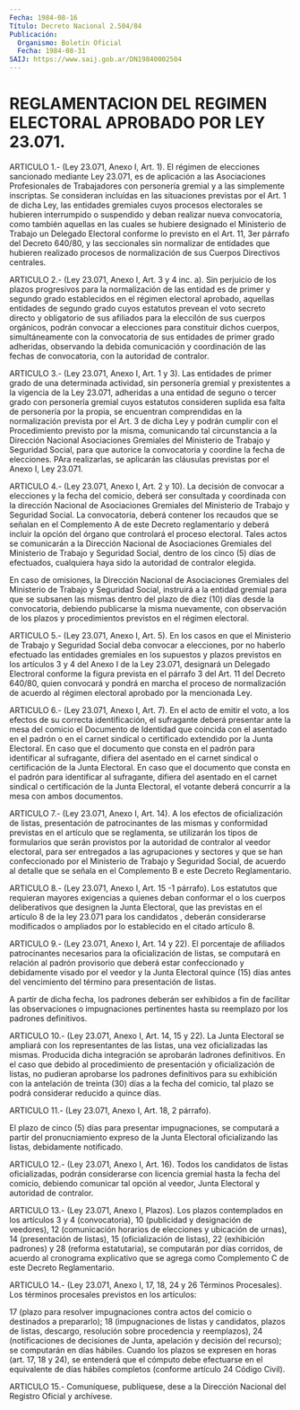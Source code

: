 ```yaml
---
Fecha: 1984-08-16
Título: Decreto Nacional 2.504/84
Publicación:
  Organismo: Boletín Oficial
  Fecha: 1984-08-31
SAIJ: https://www.saij.gob.ar/DN19840002504
---
```

# REGLAMENTACION DEL REGIMEN ELECTORAL APROBADO POR LEY 23.071.

<a id="1"></a>
ARTICULO  1.-  (Ley  23.071,  Anexo  I,  Art.  1).  El  régimen  de elecciones  sancionado  mediante Ley 23.071, es de aplicación a las Asociaciones Profesionales  de  Trabajadores con personería gremial y  a las simplemente inscriptas. Se  consideran  incluídas  en  las situaciones  previstas  por  el  Art. 1 de dicha Ley, las entidades gremiales cuyos procesos electorales  se  hubieren  interrumpido  o suspendido  y  deban  realizar  nueva  convocatoria,  como  también aquellas  en  las  cuales  se  hubiere  designado  el Ministerio de Trabajo un Delegado Electoral conforme lo previsto en  el  Art. 11, 3er  párrafo  del  Decreto 640/80, y las seccionales sin normalizar de entidades que hubieren  realizado  procesos  de normalización de sus Cuerpos Directivos centrales.

<a id="2"></a>
ARTICULO  2.-  (Ley  23.071,  Anexo  I,  Art.  3  y  4 inc. a). Sin perjuicio  de los plazos progresivos para la normalización  de  las entidad es de  primer  y  segundo  grado establecidos en el régimen electoral  aprobado,  aquellas entidades  de  segundo  grado  cuyos estatutos prevean el voto  secreto  directo  y  obligatorio  de sus afiliados  para  la  eleccilón  de  sus  cuerpos  orgánicos, podrán convocar a elecciones para constituir dichos cuerpos, simultáneamente  con  la  convocatoria de sus entidades  de  primer grado adheridas, observando  la  debida comunicación y coordinación de  las  fechas de convocatoria, con  la  autoridad  de  contralor.

<a id="3"></a>
ARTICULO  3.-  (Ley  23.071, Anexo I, Art. 1 y 3). Las entidades de primer grado de una determinada  actividad,  sin personería gremial y  prexistentes  a la vigencia de la Ley 23.071,  adheridas  a  una entidad de seguno  o  tercer  grado  con  personería  gremial cuyos estatutos  consideren  suplida  esa  falta  de  personería  por  la propia,  se  encuentran  comprendidas  en la normalización prevista por el Art. 3 de dicha Ley y podrán cumplir  con  el  Procedimiento previsto  por  la  misma,  comunicando  tal  circunstancia  a    la Dirección    Nacional  Asociaciones  Gremiales  del  Ministerio  de Trabajo y Seguridad  Social,  para  que  autorice la convocatoria y coordine  la  fecha de elecciones. PAra realizarlas,  se  aplicarán las cláusulas previstas por el Anexo I, Ley 23.071.

<a id="4"></a>
ARTICULO  4.-  (Ley  23.071,  Anexo I, Art. 2 y 10). La decisión de convocar  a  elecciones  y  la  fecha    del  comicio,  deberá  ser consultada y coordinada con la dirección Nacional  de  Asociaciones Gremiales  del  Ministerio  de  Trabajo  y  Seguridad  Social.   La convocatoria,  deberá  contener  los  recaudos que se señalan en el Complemento A de este Decreto reglamentario  y  deberá  incluir  la opción  del órgano que controlará el proceso electoral. Tales actos se comunicarán  a  la  Dirección Nacional de Asociaciones Gremiales del Ministerio de Trabajo  y  Seguridad Social, dentro de los cinco (5)  días  de efectuados, cualquiera  haya  sido  la  autoridad  de contralor elegida.

En  caso  de  omisiones,  la  Dirección  Nacional  de  Asociaciones Gremiales del Ministerio  de  Trabajo y Seguridad Social, instruirá a la entidad gremial para que se  subsanen  las  mismas  dentro del plazo  de diez (10) días desde la convocatoria, debiendo publicarse la misma nuevamente, con observación de los plazos y procedimientos previstos en el régimen electoral.

<a id="5"></a>
ARTICULO  5.- (Ley 23.071, Anexo I, Art. 5). En los casos en que el Ministerio    de   Trabajo  y  Seguridad  Social  deba  convocar  a elecciones, por no  haberlo  efectuado  las  entidades gremiales en los supuestos y plazos previstos en los artículos  3  y 4 del Anexo I  de  la Ley 23.071, designará un Delegado Electroral conforme  la figura prevista  en  el  párrafo  3 del Art. 11 del Decreto 640/80, quien convocará y pondrá en marcha  el  proceso de normalización de acuerdo  al  régimen  electoral  aprobado por  la  mencionada  Ley.

<a id="6"></a>
ARTICULO  6.-  (Ley  23.071, Anexo I, Art. 7). En el acto de emitir el  voto,  a  los  efectos    de  su  correcta  identificación,  el sufragante deberá presentar ante  la  mesa del comicio el Documento de Identidad que coincida con el asentado  en  el  padrón  o  en el carnet sindical o certificado extendido por la Junta Electoral.  En caso  que  el documento que consta en el padrón para identificar al sufragante,    difiera   del  asentado  en  el  carnet  sindical  o certificación de la Junta  Electoral.  En caso que el documento que consta  en el padrón para identificar al  sufragante,  difiera  del asentado  en  el  carnet  sindical  o  certificación  de  la  Junta Electoral,  el  votante  deberá  concurrir  a  la  mesa  con  ambos documentos.

<a id="7"></a>
ARTICULO  7.-  (Ley  23.071,  Anexo  I,  Art. 14). A los efectos de oficialización  de  listas, presentación de  patrocinantes  de  las mismas y conformidad  previstas  en  el artículo que se reglamenta, se utilizarán los tipos de formularios  que  serán provistos por la autoridad de contralor al veedor electoral, para  ser  entregados a las  agrupaciones  y  sectores  y  que se han confeccionado por  el Ministerio de Trabajo y Seguridad Social,  de  acuerdo  al  detalle que  se  señala  en  el Complemento B e este Decreto Reglamentario.

<a id="8"></a>
ARTICULO  8.-  (Ley  23.071,  Anexo  I,  Art.  15  -1 párrafo). Los estatutos  que  requieran  mayores  exigencias  a  quienes    deban conformar  el  o  los  cuerpos  deliberativos que designen la Junta Electoral, que las previstas en el  artículo  8  de  la  ley 23.071 para  los candidatos , deberán considerarse modificados o ampliados por lo establecido en el citado artículo 8.

<a id="9"></a>
ARTICULO  9.- (Ley 23.071, Anexo I, Art. 14 y 22). El porcentaje de afiliados  patrocinantes   necesarios  para  la  oficialización  de listas, se computará en relación  al  padrón  provisorio que deberá estar confeccionado y debidamente visado por el  veedor  y la Junta Electoral  quince (15) días antes del vencimiento del término  para presentación de listas.

A partir de  dicha  fecha, los padrones deberán ser exhibidos a fin de facilitar las observaciones  o  impugnaciones  pertinentes hasta su reemplazo por los padrones definitivos.

<a id="10"></a>
ARTICULO  10.-  (Ley  23.071,  Anexo I, Art. 14, 15 y 22). La Junta Electoral se ampliará con los representantes  de  las  listas,  una vez  oficializadas  las  mismas.  Producida  dicha  integración  se aprobarán    ladrones   definitivos.  En  el  caso  que  debido  al procedimiento  de  presentación  y  oficialización  de  listas,  no pudieran aprobarse los  padrones definitivos para su exhibición con la antelación de treinta  (30)  días  a  la  fecha del comicio, tal plazo se podrá considerar reducido a quince días.

<a id="11"></a>
ARTICULO  11.-  (Ley  23.071,  Anexo  I,  Art. 18, 2 párrafo).

El  plazo  de  cinco  (5)  días  para  presentar impugnaciones,  se computará  a  partir  del  pronucniamiento  expreso   de  la  Junta Electoral    oficializando   las  listas,  debidamente  notificado.

<a id="12"></a>
ARTICULO  12.- (Ley 23.071, Anexo I, Art. 16). Todos los candidatos de listas oficializadas,  podrán  considerarse con licencia gremial hasta  la  fecha  del comicio, debiendo  comunicar  tal  opción  al veedor, Junta Electoral y autoridad de contralor.

<a id="13"></a>
ARTICULO 13.- (Ley 23.071, Anexo I, Plazos). Los plazos contemplados  en los artículos 3 y 4 (convocatoria), 10 (publicidad y  designación  de    veedores),    12  (comunicación  horarios  de elecciones y ubicación de urnas), 14  (presentación  de listas), 15 (oficialización de listas), 22 (exhibición padrones) y  28 (reforma estatutaria),  se  computarán  por  días  corridos,  de acuerdo  al cronograma  explicativo que se agrega como Complemento  C  de  este Decreto Reglamentario.

<a id="14"></a>
ARTICULO  14.-  (Ley  23.071,  Anexo  I,  17,  18, 24 y 26 Términos Procesales).  Los términos procesales previstos en  los  artículos:

17 (plazo para  resolver  impugnaciones  contra actos del comicio o destinados a prepararlo); 18 (impugnaciones de listas y candidatos,    plazos   de  listas,  descargo,  resolución    sobre procedencia y reemplazos),  24  (notificaciones  de  decisiones  de Junta,  apelación  y  decisión  del recurso); se computarán en días hábiles. Cuando los plazos se expresen  en  horas  (art.  17,  18 y 24),  se entenderá que el cómputo debe efectuarse en el equivalente de días  hábiles  completos  (conforme  artículo  24 Código Civil).

<a id="15"></a>
ARTICULO    15.-  Comuníquese,  publíquese,  dese  a  la  Dirección Nacional del Registro Oficial y archívese.